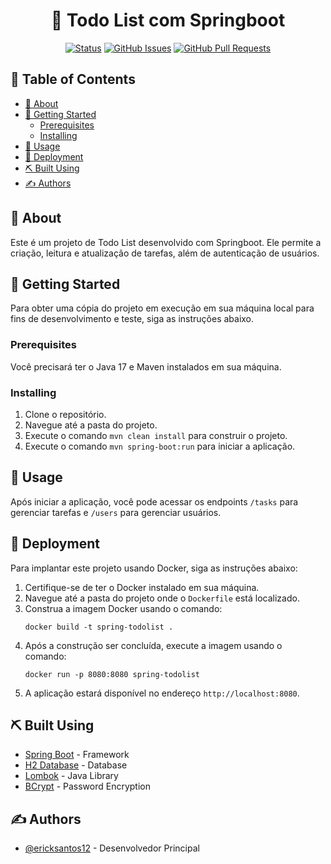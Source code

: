 <h1 align="center">🍂 Todo List com Springboot</h1>

<div align="center">

[![Status](https://img.shields.io/badge/status-active-success.svg)]()
[![GitHub Issues](https://img.shields.io/github/issues/ericksantos12/spring-todolist.svg)](https://github.com/ericksantos12/spring-todolist/issues)
[![GitHub Pull Requests](https://img.shields.io/github/issues-pr/ericksantos12/spring-todolist.svg)](https://github.com/ericksantos12/spring-todolist/pulls)

</div>

## 📝 Table of Contents

- [🧐 About ](#-about-)
- [🏁 Getting Started ](#-getting-started-)
  - [Prerequisites](#prerequisites)
  - [Installing](#installing)
- [🎈 Usage ](#-usage-)
- [🚀 Deployment ](#-deployment-)
- [⛏️ Built Using ](#️-built-using-)
- [✍️ Authors ](#️-authors-)

## 🧐 About <a name = "about"></a>

Este é um projeto de Todo List desenvolvido com Springboot. Ele permite a criação, leitura e atualização de tarefas, além de autenticação de usuários.

## 🏁 Getting Started <a name = "getting_started"></a>

Para obter uma cópia do projeto em execução em sua máquina local para fins de desenvolvimento e teste, siga as instruções abaixo.

### Prerequisites

Você precisará ter o Java 17 e Maven instalados em sua máquina.

### Installing

1. Clone o repositório.
2. Navegue até a pasta do projeto.
3. Execute o comando `mvn clean install` para construir o projeto.
4. Execute o comando `mvn spring-boot:run` para iniciar a aplicação.

## 🎈 Usage <a name="usage"></a>

Após iniciar a aplicação, você pode acessar os endpoints `/tasks` para gerenciar tarefas e `/users` para gerenciar usuários.

## 🚀 Deployment <a name = "deployment"></a>

Para implantar este projeto usando Docker, siga as instruções abaixo:

1. Certifique-se de ter o Docker instalado em sua máquina.
2. Navegue até a pasta do projeto onde o `Dockerfile` está localizado.
3. Construa a imagem Docker usando o comando:
   ```
   docker build -t spring-todolist .
   ```
4. Após a construção ser concluída, execute a imagem usando o comando:
   ```
   docker run -p 8080:8080 spring-todolist
   ```
5. A aplicação estará disponível no endereço `http://localhost:8080`.

## ⛏️ Built Using <a name = "built_using"></a>

- [Spring Boot](https://spring.io/projects/spring-boot) - Framework
- [H2 Database](https://www.h2database.com/) - Database
- [Lombok](https://projectlombok.org/) - Java Library
- [BCrypt](https://github.com/patrickfav/bcrypt) - Password Encryption

## ✍️ Authors <a name = "authors"></a>

- [@ericksantos12](https://github.com/ericksantos12) - Desenvolvedor Principal